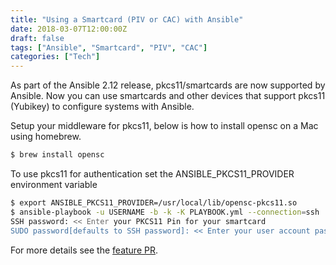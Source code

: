 ```yaml
---
title: "Using a Smartcard (PIV or CAC) with Ansible"
date: 2018-03-07T12:00:00Z
draft: false
tags: ["Ansible", "Smartcard", "PIV", "CAC"]
categories: ["Tech"]
---
```


As part of the Ansible 2.12 release, pkcs11/smartcards are now supported by Ansible. Now you can use smartcards and other devices that support pkcs11 (Yubikey) to configure systems with Ansible.

Setup your middleware for pkcs11, below is how to install opensc on a Mac using homebrew.

```bash
$ brew install opensc
```

To use pkcs11 for authentication set the ANSIBLE_PKCS11_PROVIDER environment variable

```bash
$ export ANSIBLE_PKCS11_PROVIDER=/usr/local/lib/opensc-pkcs11.so
$ ansible-playbook -u USERNAME -b -k -K PLAYBOOK.yml --connection=ssh
SSH password: << Enter your PKCS11 Pin for your smartcard
SUDO password[defaults to SSH password]: << Enter your user account password for sudo
```

For more details see the [feature PR](https://github.com/ansible/ansible/pull/32829).